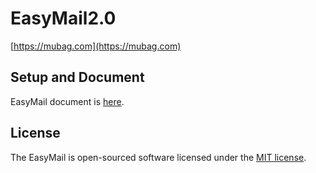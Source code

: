 # EasyMail2.0
[https://mubag.com](https://mubag.com)

## Setup and Document

EasyMail document is [here](https://mubag.com/https://www.mubag.com/help).

## License

The EasyMail is open-sourced software licensed under the [MIT license](https://opensource.org/licenses/MIT).

